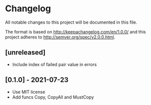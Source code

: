 # Changelog
All notable changes to this project will be documented in this file.

The format is based on http://keepachangelog.com/en/1.0.0/
and this project adheres to http://semver.org/spec/v2.0.0.html.

## [unreleased]

- Include index of failed pair value in errors

## [0.1.0] - 2021-07-23

- Use MIT license
- Add funcs Copy, CopyAll and MustCopy
